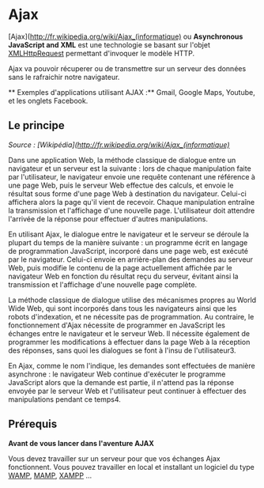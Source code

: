 # Ajax


[Ajax](http://fr.wikipedia.org/wiki/Ajax_(informatique) ou **Asynchronous JavaScript and XML** est une technologie se basant sur l'objet [XMLHttpRequest](http://fr.wikipedia.org/wiki/XMLHttpRequest) permettant d'invoquer le modèle HTTP.

Ajax va pouvoir récuperer ou  de transmettre sur un serveur des données sans le rafraichir notre navigateur.


** Exemples d'applications utilisant AJAX :** Gmail, Google Maps, Youtube, et les onglets Facebook.

## Le principe


*Source : [Wikipédia](http://fr.wikipedia.org/wiki/Ajax_(informatique)*

Dans une application Web, la méthode classique de dialogue entre un navigateur et un serveur est la suivante : lors de chaque manipulation faite par l'utilisateur, le navigateur envoie une requête contenant une référence à une page Web, puis le serveur Web effectue des calculs, et envoie le résultat sous forme d'une page Web à destination du navigateur. Celui-ci affichera alors la page qu'il vient de recevoir. Chaque manipulation entraîne la transmission et l'affichage d'une nouvelle page. L'utilisateur doit attendre l'arrivée de la réponse pour effectuer d'autres manipulations.

En utilisant Ajax, le dialogue entre le navigateur et le serveur se déroule la plupart du temps de la manière suivante : un programme écrit en langage de programmation JavaScript, incorporé dans une page web, est exécuté par le navigateur. Celui-ci envoie en arrière-plan des demandes au serveur Web, puis modifie le contenu de la page actuellement affichée par le navigateur Web en fonction du résultat reçu du serveur, évitant ainsi la transmission et l'affichage d'une nouvelle page complète.

La méthode classique de dialogue utilise des mécanismes propres au World Wide Web, qui sont incorporés dans tous les navigateurs ainsi que les robots d'indexation, et ne nécessite pas de programmation. Au contraire, le fonctionnement d'Ajax nécessite de programmer en JavaScript les échanges entre le navigateur et le serveur Web. Il nécessite également de programmer les modifications à effectuer dans la page Web à la réception des réponses, sans quoi les dialogues se font à l'insu de l'utilisateur3.

En Ajax, comme le nom l'indique, les demandes sont effectuées de manière asynchrone : le navigateur Web continue d'exécuter le programme JavaScript alors que la demande est partie, il n'attend pas la réponse envoyée par le serveur Web et l'utilisateur peut continuer à effectuer des manipulations pendant ce temps4.

## Prérequis

**Avant de vous lancer dans l'aventure AJAX**

Vous devez travailler sur un serveur pour que vos échanges Ajax fonctionnent. Vous pouvez travailler en local et installant un logiciel du type [WAMP](http://www.wampserver.com/), [MAMP](http://www.mamp.info/en/), [XAMPP](https://www.apachefriends.org/fr/index.html) …
